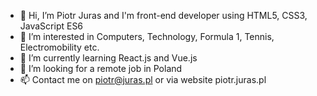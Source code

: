 - 👋 Hi, I’m Piotr Juras and I'm front-end developer using HTML5, CSS3, JavaScript ES6
- 👀 I’m interested in Computers, Technology, Formula 1, Tennis, Electromobility etc.
- 🌱 I’m currently learning React.js and Vue.js
- 💞️ I’m looking for a remote job in Poland
- 📫 Contact me on piotr@juras.pl or via website piotr.juras.pl

